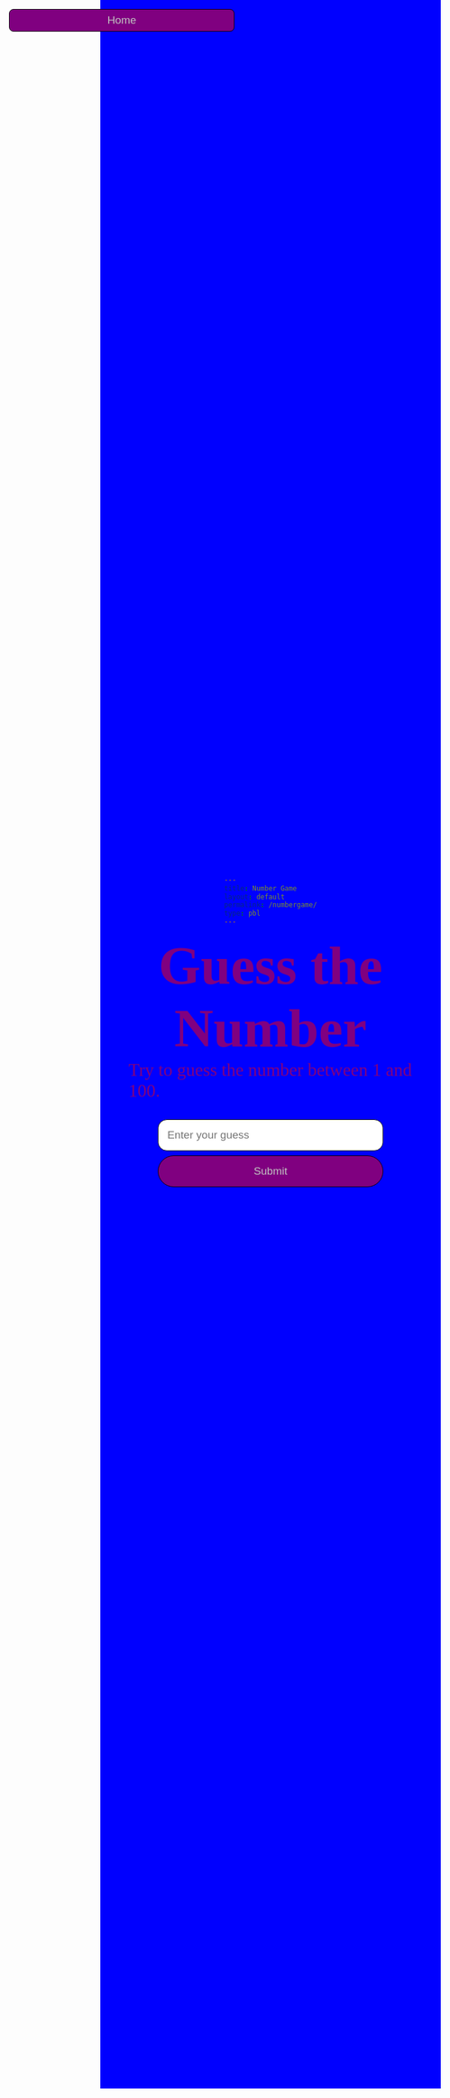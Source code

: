 ```yaml
---
title: Number Game
layout: default
permalink: /numbergame/
type: pbl
---
```


<html>
  <head>
    <title>Guess the Number</title>
    <style>
      /* Define variables for colors */
      :root {
        --primary-color: #800080;
        --secondary-color: #0000FF;
        --aqua-color: #7fffd4;
        --text-color: #800080;
      }
      /* Use variables to style elements */
      body {
        background-color: var(--secondary-color);
        color: var(--text-color);
        font-family: 'Comic Sans MS';
        display: flex;
        flex-direction: column;
        align-items: center;
        justify-content: center;
        height: 90vh; /* Adjust this to your desired height */
      }
      h1 {
        color: var(--primary-color);
        font-size: 6rem;
        text-align: center;
        margin-top: 0rem;
        margin-block-end: 0em;
      }
      p {
        margin: 1rem 0;
        margin-block-start: 0em;
        margin-block-end: 1em;
        font-size: 2rem;
      }
      input[type="text"], button {
        width: 100%;
        max-width: 25rem;
        margin-bottom: .5rem;
      }
      input[type="text"] {
        padding: 1rem;
        border: 1px solid black;
        border-radius: 1rem;
        font-size: 1.2rem;
      }
      button {
        background-color: var(--primary-color);
        color: #c0c0c0;
        border: 1px solid black;
        border-radius: 5rem;
        padding: 1rem 1rem;
        font-size: 1.2rem;
        cursor: pointer;
      }
      button:hover {
        background-color: var(--aqua-color);
        box-shadow: 0 0 10px rgba(0, 0, 0, 0.5);
      }
      #result {
        font-size: 1.2rem;
        font-weight: bold;
        text-align: center;
        margin-top: 2rem;
      }
      #home-button {
        position: absolute;
        top: 0;
        left: 0;
        margin: 1rem;
        padding: 0.5rem 1rem;
        background-color: var(--primary-color);
        color: #c0c0c0;
        border: 1px solid black;;
        border-radius: 0.5rem;
        font-size: 1.2rem;
        cursor: pointer;
      }
      #home-button:hover {
        background-color: var(--aqua-color);
        box-shadow: 0 0 10px rgba(0, 0, 0, 0.5);
      }
    </style>
  </head>
  <body>
    <button id="home-button" onclick="goHome()">Home</button>
    <h1>Guess the Number</h1>
    <p>Try to guess the number between 1 and 100.</p>
    <input type="text" id="guess" placeholder="Enter your guess">
    <button onclick="checkGuess()">Submit</button>
    <p id="result"></p>
    <script>
      // Generate a random number between 1 and 100
      const randomNumber = Math.floor(Math.random() * 100) + 1;
      let attempts = 0;
      function checkGuess() {
        // Get the user's guess
        const guess = parseInt(document.getElementById("guess").value);
        // Increase the number of attempts
        attempts++;
        // Check if the guess is correct
        if (guess === randomNumber) {
          document.getElementById("result").innerHTML = `Congratulations! You guessed the number in ${attempts} attempts.`;
        } else if (guess < randomNumber) {
          document.getElementById("result").innerHTML = "Too low. Guess again.";
        } else {
          document.getElementById("result").innerHTML ="Too high. Guess again.";
        }
      }  
      function goHome() {
    // Redirect to home page
    window.location.href = "https://q-tipwithaface.github.io/Q-tip/";
  }
</script>


